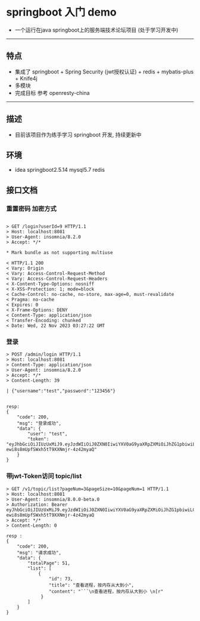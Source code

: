 # springboot 入门 demo
- 一个运行在java springboot上的服务端技术论坛项目 (处于学习开发中) 

---

## 特点
- 集成了 springboot + Spring Security (jwt授权认证) + redis + mybatis-plus + Knife4j 
- 多模块
- 完成目标 参考 openresty-china 

---

## 描述
- 目前该项目作为练手学习 springboot 开发, 持续更新中

## 环境 
- idea springboot2.5.14  mysql5.7  redis


## 接口文档


### 重置密码 加密方式
```

> GET /login?userId=9 HTTP/1.1
> Host: localhost:8081
> User-Agent: insomnia/8.2.0
> Accept: */*

* Mark bundle as not supporting multiuse

< HTTP/1.1 200 
< Vary: Origin
< Vary: Access-Control-Request-Method
< Vary: Access-Control-Request-Headers
< X-Content-Type-Options: nosniff
< X-XSS-Protection: 1; mode=block
< Cache-Control: no-cache, no-store, max-age=0, must-revalidate
< Pragma: no-cache
< Expires: 0
< X-Frame-Options: DENY
< Content-Type: application/json
< Transfer-Encoding: chunked
< Date: Wed, 22 Nov 2023 03:27:22 GMT
```

###  登录
```
> POST /admin/login HTTP/1.1
> Host: localhost:8081
> Content-Type: application/json
> User-Agent: insomnia/8.2.0
> Accept: */*
> Content-Length: 39

| {"username":"test","password":"123456"}
 
 
resp:
{
	"code": 200,
	"msg": "登录成功",
	"data": {
		"user": "test",
		"token": "eyJhbGciOiJIUzUxMiJ9.eyJzdWIiOiJ0ZXN0IiwiYXV0aG9yaXRpZXMiOiJhZG1pbiwiLCJleHAiOjE3MDA3MzA1MDJ9.yVY3ALusmHPkXKwxoDoF86HWw9LkHlCHjy4snqYzTGVMyO7_KdIa-ewi8s8mUpfSWxh5tT9XXNmjr-4z42myaQ"
	}
}

```

### 带jwt-Token访问 topic/list
```
> GET /v1/topic/list?pageNum=3&pageSize=10&pageNum=1 HTTP/1.1
> Host: localhost:8081
> User-Agent: insomnia/8.0.0-beta.0
> Authorization: Bearer eyJhbGciOiJIUzUxMiJ9.eyJzdWIiOiJ0ZXN0IiwiYXV0aG9yaXRpZXMiOiJhZG1pbiwiLCJleHAiOjE3MDA3MzA1MDJ9.yVY3ALusmHPkXKwxoDoF86HWw9LkHlCHjy4snqYzTGVMyO7_KdIa-ewi8s8mUpfSWxh5tT9XXNmjr-4z42myaQ
> Accept: */*
> Content-Length: 0
 
resp : 
{
	"code": 200,
	"msg": "请求成功",
	"data": {
		"totalPage": 51,
		"list": [
			{
				"id": 73,
				"title": "查看进程，按内存从大到小",
				"content": "```\n查看进程，按内存从大到小 \n[r"
             }
        ]
    }
}
```